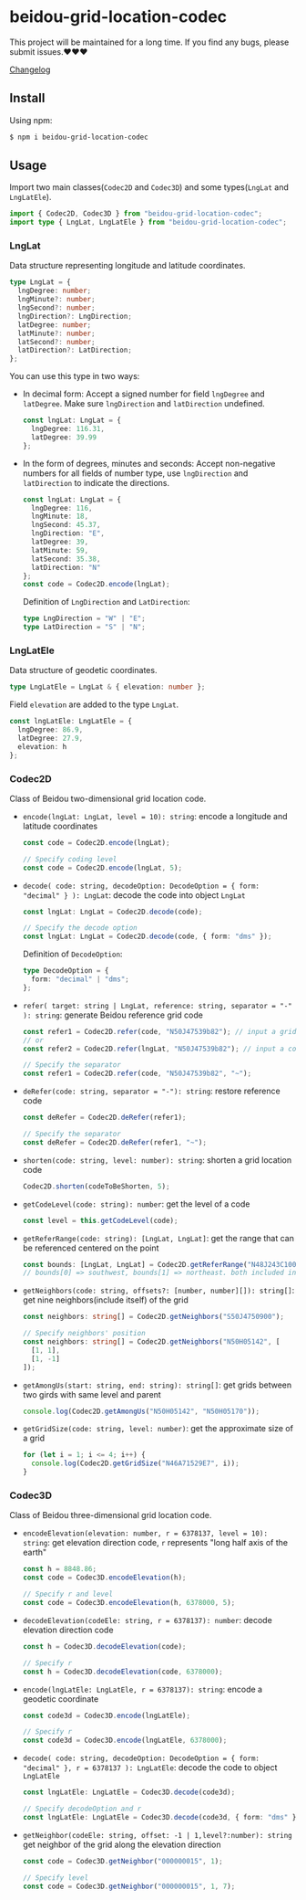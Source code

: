 # beidou-grid-location-codec

This project will be maintained for a long time. If you find any bugs, please submit issues.❤❤❤

[Changelog](changelog.md)

## Install

Using npm:

```sh
$ npm i beidou-grid-location-codec
```

## Usage

Import two main classes(`Codec2D` and `Codec3D`) and some types(`LngLat` and `LngLatEle`).

```typescript
import { Codec2D, Codec3D } from "beidou-grid-location-codec";
import type { LngLat, LngLatEle } from "beidou-grid-location-codec";
```

### LngLat

Data structure representing longitude and latitude coordinates.

```typescript
type LngLat = {
  lngDegree: number;
  lngMinute?: number;
  lngSecond?: number;
  lngDirection?: LngDirection;
  latDegree: number;
  latMinute?: number;
  latSecond?: number;
  latDirection?: LatDirection;
};
```

You can use this type in two ways:

- In decimal form: Accept a signed number for field `lngDegree` and `latDegree`. Make sure `lngDirection` and `latDirection` undefined.

  ```typescript
  const lngLat: LngLat = {
    lngDegree: 116.31,
    latDegree: 39.99
  };
  ```

- In the form of degrees, minutes and seconds: Accept non-negative numbers for all fields of number type, use `lngDirection` and `latDirection` to indicate the directions.
  ```typescript
  const lngLat: LngLat = {
    lngDegree: 116,
    lngMinute: 18,
    lngSecond: 45.37,
    lngDirection: "E",
    latDegree: 39,
    latMinute: 59,
    latSecond: 35.38,
    latDirection: "N"
  };
  const code = Codec2D.encode(lngLat);
  ```
  Definition of `LngDirection` and `LatDirection`:
  ```typescript
  type LngDirection = "W" | "E";
  type LatDirection = "S" | "N";
  ```

### LngLatEle

Data structure of geodetic coordinates.

```typescript
type LngLatEle = LngLat & { elevation: number };
```

Field `elevation` are added to the type `LngLat`.

```typescript
const lngLatEle: LngLatEle = {
  lngDegree: 86.9,
  latDegree: 27.9,
  elevation: h
};
```

### Codec2D

Class of Beidou two-dimensional grid location code.

- `encode(lngLat: LngLat, level = 10): string`: encode a longitude and latitude coordinates

  ```typescript
  const code = Codec2D.encode(lngLat);

  // Specify coding level
  const code = Codec2D.encode(lngLat, 5);
  ```

- `decode( code: string, decodeOption: DecodeOption = { form: "decimal" } ): LngLat`: decode the code into object `LngLat`

  ```typescript
  const lngLat: LngLat = Codec2D.decode(code);

  // Specify the decode option
  const lngLat: LngLat = Codec2D.decode(code, { form: "dms" });
  ```

  Definition of `DecodeOption`:

  ```typescript
  type DecodeOption = {
    form: "decimal" | "dms";
  };
  ```

- `refer( target: string | LngLat, reference: string, separator = "-" ): string`: generate Beidou reference grid code

  ```typescript
  const refer1 = Codec2D.refer(code, "N50J47539b82"); // input a grid location code
  // or
  const refer2 = Codec2D.refer(lngLat, "N50J47539b82"); // input a coordinates

  // Specify the separator
  const refer1 = Codec2D.refer(code, "N50J47539b82", "~");
  ```

- `deRefer(code: string, separator = "-"): string`: restore reference code

  ```typescript
  const deRefer = Codec2D.deRefer(refer1);

  // Specify the separator
  const deRefer = Codec2D.deRefer(refer1, "~");
  ```

- `shorten(code: string, level: number): string`: shorten a grid location code

  ```typescript
  Codec2D.shorten(codeToBeShorten, 5);
  ```

- `getCodeLevel(code: string): number`: get the level of a code

  ```typescript
  const level = this.getCodeLevel(code);
  ```

- `getReferRange(code: string): [LngLat, LngLat]`: get the range that can be referenced centered on the point

  ```typescript
  const bounds: [LngLat, LngLat] = Codec2D.getReferRange("N48J243C100");
  // bounds[0] => southwest, bounds[1] => northeast. both included in the range
  ```

- `getNeighbors(code: string, offsets?: [number, number][]): string[]`: get nine neighbors(include itself) of the grid

  ```typescript
  const neighbors: string[] = Codec2D.getNeighbors("S50J4750900");

  // Specify neighbors' position
  const neighbors: string[] = Codec2D.getNeighbors("N50H05142", [
    [1, 1],
    [1, -1]
  ]);
  ```

- `getAmongUs(start: string, end: string): string[]`: get grids between two girds with same level and parent

  ```typescript
  console.log(Codec2D.getAmongUs("N50H05142", "N50H05170"));
  ```

- `getGridSize(code: string, level: number)`: get the approximate size of a grid

  ```typescript
  for (let i = 1; i <= 4; i++) {
    console.log(Codec2D.getGridSize("N46A71529E7", i));
  }
  ```

### Codec3D

Class of Beidou three-dimensional grid location code.

- `encodeElevation(elevation: number, r = 6378137, level = 10): string`: get elevation direction code, `r` represents "long half axis of the earth"

  ```typescript
  const h = 8848.86;
  const code = Codec3D.encodeElevation(h);

  // Specify r and level
  const code = Codec3D.encodeElevation(h, 6378000, 5);
  ```

- `decodeElevation(codeEle: string, r = 6378137): number`: decode elevation direction code

  ```typescript
  const h = Codec3D.decodeElevation(code);

  // Specify r
  const h = Codec3D.decodeElevation(code, 6378000);
  ```

- `encode(lngLatEle: LngLatEle, r = 6378137): string`: encode a geodetic coordinate

  ```typescript
  const code3d = Codec3D.encode(lngLatEle);

  // Specify r
  const code3d = Codec3D.encode(lngLatEle, 6378000);
  ```

- `decode( code: string, decodeOption: DecodeOption = { form: "decimal" }, r = 6378137 ): LngLatEle`: decode the code to object `LngLatEle`

  ```typescript
  const lngLatEle: LngLatEle = Codec3D.decode(code3d);

  // Specify decodeOption and r
  const lngLatEle: LngLatEle = Codec3D.decode(code3d, { form: "dms" }, 6378000);
  ```

- `getNeighbor(codeEle: string, offset: -1 | 1,level?:number): string` get neighbor of the grid along the elevation direction

  ```typescript
  const code = Codec3D.getNeighbor("000000015", 1);

  // Specify level
  const code = Codec3D.getNeighbor("000000015", 1, 7);
  ```
